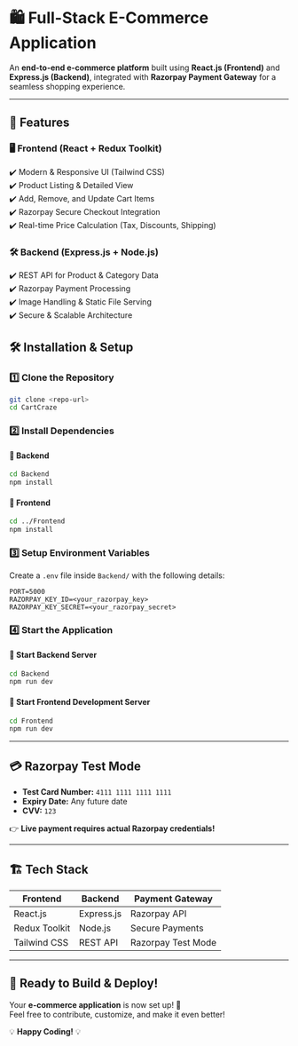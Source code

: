# 🛍️ Full-Stack E-Commerce Application

An **end-to-end e-commerce platform** built using **React.js (Frontend)** and **Express.js (Backend)**, integrated with **Razorpay Payment Gateway** for a seamless shopping experience.

---

## 🚀 Features  

### 🖥️ **Frontend (React + Redux Toolkit)**
✔️ Modern & Responsive UI (Tailwind CSS)  
✔️ Product Listing & Detailed View  
✔️ Add, Remove, and Update Cart Items  
✔️ Razorpay Secure Checkout Integration  
✔️ Real-time Price Calculation (Tax, Discounts, Shipping)  

### 🛠️ **Backend (Express.js + Node.js)**
✔️ REST API for Product & Category Data  
✔️ Razorpay Payment Processing  
✔️ Image Handling & Static File Serving  
✔️ Secure & Scalable Architecture  

## 🛠️ Installation & Setup

### 1️⃣ Clone the Repository  
```sh
git clone <repo-url>
cd CartCraze
```

### 2️⃣ Install Dependencies  

#### 📌 Backend  
```sh
cd Backend
npm install
```
#### 📌 Frontend  
```sh
cd ../Frontend
npm install
```

### 3️⃣ Setup Environment Variables  

Create a `.env` file inside `Backend/` with the following details:
```env
PORT=5000
RAZORPAY_KEY_ID=<your_razorpay_key>
RAZORPAY_KEY_SECRET=<your_razorpay_secret>
```

### 4️⃣ Start the Application  

#### 🚀 Start Backend Server  
```sh
cd Backend
npm run dev
```
#### 🚀 Start Frontend Development Server  
```sh
cd Frontend
npm run dev
```

---

## 💳 Razorpay Test Mode  

- **Test Card Number:** `4111 1111 1111 1111`  
- **Expiry Date:** Any future date  
- **CVV:** `123`  

👉 **Live payment requires actual Razorpay credentials!**  

---

## 🏗️ Tech Stack  

| Frontend  | Backend   | Payment Gateway |
|-----------|----------|----------------|
| React.js  | Express.js | Razorpay API   |
| Redux Toolkit | Node.js | Secure Payments |
| Tailwind CSS | REST API | Razorpay Test Mode |

---

## 🚀 Ready to Build & Deploy!  

Your **e-commerce application** is now set up! 🎉  
Feel free to contribute, customize, and make it even better!  

💡 **Happy Coding!** 💡

